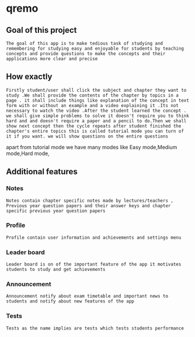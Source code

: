 # qremo

## Goal of this project
	The goal of this app is to make tedious task of studying and remembering for studying easy and enjoyable for students by teaching concepts and provide questions to make the concepts and their applications more clear and precise 

## How exactly
	Firstly student/user shall click the subject and chapter they want to study .We shall provide the contents of the chapter by topics in a page . it shall include things like explanation of the concept in text form with or without an example and a video explaining it .Its not necessary to watch the video .After the student learned the concept . we shall give simple problems to solve it doesn't require you to think hard and and doesn't require a paper and a pencil to do.Then we shall show next concept then the cycle repeats after student finished the chapter's entire topics this is called tutorial mode you can turn of it if you want. we will show questions on the entire questions 

apart from tutorial mode we have many modes like Easy mode,Medium mode,Hard mode,

## Additional features
### Notes
	Notes contain chapter specific notes made by lectures/teachers , Previous year question papers and their answer keys and chapter specific previous year question papers
### Profile
	Profile contain user information and achievements and settings menu
### Leader board
	Leader board is on of the important feature of the app it motivates students to study and get achievements
### Announcement
	Announcement notify about exam timetable and important news to students and notify about new features of the app
### Tests
	Tests as the name implies are tests which tests students performance



